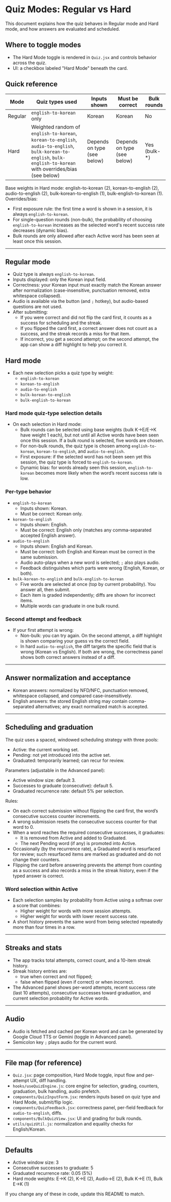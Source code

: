 # Quiz Modes: Regular vs Hard

This document explains how the quiz behaves in Regular mode and Hard mode, and how answers are evaluated and scheduled.

## Where to toggle modes
- The Hard Mode toggle is rendered in `Quiz.jsx` and controls behavior across the quiz.
- UI: a checkbox labeled "Hard Mode" beneath the card.

## Quick reference

| Mode | Quiz types used | Inputs shown | Must be correct | Bulk rounds |
|---|---|---|---|---|
| Regular | `english-to-korean` only | Korean | Korean | No |
| Hard | Weighted random of `english-to-korean`, `korean-to-english`, `audio-to-english`, `bulk-korean-to-english`, `bulk-english-to-korean` with overrides/bias (see below) | Depends on type (see below) | Depends on type (see below) | Yes (bulk-*) |

Base weights in Hard mode: english-to-korean (2), korean-to-english (2), audio-to-english (2), bulk-korean-to-english (1), bulk-english-to-korean (1).
Overrides/bias:
- First exposure rule: the first time a word is shown in a session, it is always `english-to-korean`.
- For single-question rounds (non-bulk), the probability of choosing `english-to-korean` increases as the selected word's recent success rate decreases (dynamic bias).
- Bulk rounds are only allowed after each Active word has been seen at least once this session.

---

## Regular mode
- Quiz type is always `english-to-korean`.
- Inputs displayed: only the Korean input field.
- Correctness: your Korean input must exactly match the Korean answer after normalization (case-insensitive, punctuation removed, extra whitespace collapsed).
- Audio is available via the button (and `;` hotkey), but audio-based questions are not used.
- After submitting:
  - If you were correct and did not flip the card first, it counts as a success for scheduling and the streak.
  - If you flipped the card first, a correct answer does not count as a success, and the streak records a miss for that item.
  - If incorrect, you get a second attempt; on the second attempt, the app can show a diff highlight to help you correct it.

## Hard mode
- Each new selection picks a quiz type by weight:
  - `english-to-korean`
  - `korean-to-english`
  - `audio-to-english`
  - `bulk-korean-to-english`
  - `bulk-english-to-korean`

### Hard mode quiz-type selection details
- On each selection in Hard mode:
  - Bulk rounds can be selected using base weights (bulk K→E/E→K have weight 1 each), but not until all Active words have been seen once this session. If a bulk round is selected, five words are chosen.
  - For non-bulk rounds, the quiz type is chosen among `english-to-korean`, `korean-to-english`, and `audio-to-english`.
  - First exposure: if the selected word has not been seen yet this session, the quiz type is forced to `english-to-korean`.
  - Dynamic bias: for words already seen this session, `english-to-korean` becomes more likely when the word’s recent success rate is low.

### Per-type behavior
- `english-to-korean`
  - Inputs shown: Korean.
  - Must be correct: Korean only.
- `korean-to-english`
  - Inputs shown: English.
  - Must be correct: English only (matches any comma-separated accepted English answer).
- `audio-to-english`
  - Inputs shown: English and Korean.
  - Must be correct: both English and Korean must be correct in the same submission.
  - Audio auto-plays when a new word is selected; `;` also plays audio.
  - Feedback distinguishes which parts were wrong (English, Korean, or both).
- `bulk-korean-to-english` and `bulk-english-to-korean`
  - Five words are selected at once (top by current probability). You answer all, then submit.
  - Each item is graded independently; diffs are shown for incorrect items.
  - Multiple words can graduate in one bulk round.

### Second attempt and feedback
- If your first attempt is wrong:
  - Non-bulk: you can try again. On the second attempt, a diff highlight is shown comparing your guess vs the correct field.
  - In hard `audio-to-english`, the diff targets the specific field that is wrong (Korean vs English). If both are wrong, the correctness panel shows both correct answers instead of a diff.

---

## Answer normalization and acceptance
- Korean answers: normalized by NFD/NFC, punctuation removed, whitespace collapsed, and compared case-insensitively.
- English answers: the stored English string may contain comma-separated alternatives; any exact normalized match is accepted.

---

## Scheduling and graduation
The quiz uses a spaced, windowed scheduling strategy with three pools:
- Active: the current working set.
- Pending: not yet introduced into the active set.
- Graduated: temporarily learned; can recur for review.

Parameters (adjustable in the Advanced panel):
- Active window size: default 3.
- Successes to graduate (consecutive): default 5.
- Graduated recurrence rate: default 5% per selection.

Rules:
- On each correct submission without flipping the card first, the word’s consecutive success counter increments.
- A wrong submission resets the consecutive success counter for that word to 0.
- When a word reaches the required consecutive successes, it graduates:
  - It is removed from Active and added to Graduated.
  - The next Pending word (if any) is promoted into Active.
- Occasionally (by the recurrence rate), a Graduated word is resurfaced for review; such resurfaced items are marked as graduated and do not change their counters.
- Flipping the card before answering prevents the attempt from counting as a success and also records a miss in the streak history, even if the typed answer is correct.

### Word selection within Active
- Each selection samples by probability from Active using a softmax over a score that combines:
  - Higher weight for words with more session attempts.
  - Higher weight for words with lower recent success rate.
- A short history prevents the same word from being selected repeatedly more than four times in a row.

---

## Streaks and stats
- The app tracks total attempts, correct count, and a 10-item streak history.
- Streak history entries are:
  - true when correct and not flipped;
  - false when flipped (even if correct) or when incorrect.
- The Advanced panel shows per-word attempts, recent success rate (last 10 attempts), consecutive successes toward graduation, and current selection probability for Active words.

---

## Audio
- Audio is fetched and cached per Korean word and can be generated by Google Cloud TTS or Gemini (toggle in Advanced panel).
- Semicolon key `;` plays audio for the current word.

---

## File map (for reference)
- `Quiz.jsx`: page composition, Hard Mode toggle, input flow and per-attempt UX, diff handling.
- `hooks/useQuizEngine.js`: core engine for selection, grading, counters, graduation, bulk handling, audio prefetch.
- `components/QuizInputForm.jsx`: renders inputs based on quiz type and Hard Mode, submit/flip logic.
- `components/QuizFeedback.jsx`: correctness panel, per-field feedback for `audio-to-english`, diffs.
- `components/BulkQuizView.jsx`: UI and grading for bulk rounds.
- `utils/quizUtil.js`: normalization and equality checks for English/Korean.

---

## Defaults
- Active window size: 3
- Consecutive successes to graduate: 5
- Graduated recurrence rate: 0.05 (5%)
- Hard mode weights: E→K (2), K→E (2), Audio→E (2), Bulk K→E (1), Bulk E→K (1)

If you change any of these in code, update this README to match.
